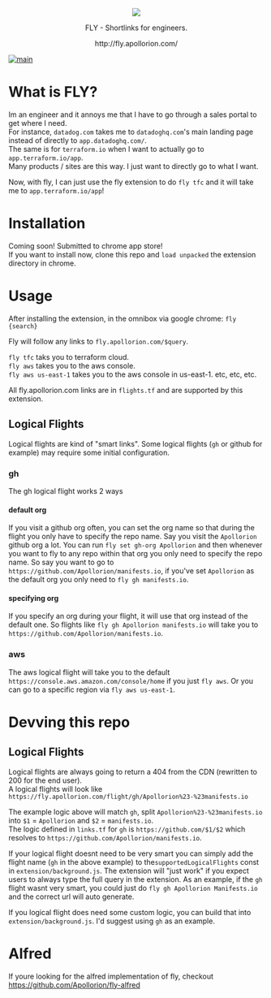 <p align="center">
   <img src="https://github.com/Apollorion/fly/blob/main/extension/img.png?raw=true">
</p>
<p align="center">FLY - Shortlinks for engineers.</p>
<p align="center">http://fly.apollorion.com/</p>

[![main](https://github.com/Apollorion/fly/actions/workflows/main.yml/badge.svg)](https://github.com/Apollorion/fly/actions/workflows/main.yml)

# What is FLY?
Im an engineer and it annoys me that I have to go through a sales portal to get where I need.  
For instance, `datadog.com` takes me to `datadoghq.com`'s main landing page instead of directly to `app.datadoghq.com/`.  
The same is for `terraform.io` when I want to actually go to `app.terraform.io/app`.  
Many products / sites are this way. I just want to directly go to what I want.

Now, with fly, I can just use the fly extension to do `fly tfc` and it will take me to `app.terraform.io/app`!

# Installation

Coming soon! Submitted to chrome app store!  
If you want to install now, clone this repo and `load unpacked` the extension directory in chrome.


# Usage
After installing the extension, in the omnibox via google chrome: `fly {search}`

Fly will follow any links to `fly.apollorion.com/$query`.

`fly tfc` taks you to terraform cloud.  
`fly aws` takes you to the aws console.  
`fly aws us-east-1` takes you to the aws console in us-east-1.
etc, etc, etc.

All fly.apollorion.com links are in `flights.tf` and are supported by this extension.

## Logical Flights
Logical flights are kind of "smart links".
Some logical flights (`gh` or github for example) may require some initial configuration.

### gh
The gh logical flight works 2 ways
#### default org
If you visit a github org often, you can set the org name so that during the flight you only have to specify the repo name.
Say you visit the `Apollorion` github org a lot.
You can run `fly set gh-org Apollorion` and then whenever you want to fly to any repo within that org you only need to specify the repo name.
So say you want to go to `https://github.com/Apollorion/manifests.io`, if you've set `Apollorion` as the default org you only need to `fly gh manifests.io`.
#### specifying org
If you specify an org during your flight, it will use that org instead of the default one.
So flights like `fly gh Apollorion manifests.io` will take you to `https://github.com/Apollorion/manifests.io`.

### aws
The aws logical flight will take you to the default `https://console.aws.amazon.com/console/home` if you just `fly aws`.
Or you can go to a specific region via `fly aws us-east-1`.

# Devving this repo

## Logical Flights
Logical flights are always going to return a 404 from the CDN (rewritten to 200 for the end user).  
A logical flights will look like `https://fly.apollorion.com/flight/gh/Apollorion%23-%23manifests.io`

The example logic above will match `gh`, split `Apollorion%23-%23manifests.io` into `$1` = `Apollorion` and `$2` = `manifests.io`.  
The logic defined in `links.tf` for `gh` is `https://github.com/$1/$2` which resolves to `https://github.com/Apollorion/manifests.io`.

If your logical flight doesnt need to be very smart you can simply add the flight name (`gh` in the above example) to the`supportedLogicalFlights` const in `extension/background.js`.
The extension will "just work" if you expect users to always type the full query in the extension.
As an example, if the `gh` flight wasnt very smart, you could just do `fly gh Apollorion Manifests.io` and the correct url will auto generate.

If you logical flight does need some custom logic, you can build that into `extension/background.js`. I'd suggest using `gh` as an example.


# Alfred
If youre looking for the alfred implementation of fly, checkout https://github.com/Apollorion/fly-alfred
